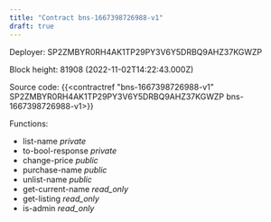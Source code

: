 ```yaml
---
title: "Contract bns-1667398726988-v1"
draft: true
---
```

Deployer: SP2ZMBYR0RH4AK1TP29PY3V6Y5DRBQ9AHZ37KGWZP


 



Block height: 81908 (2022-11-02T14:22:43.000Z)

Source code: {{<contractref "bns-1667398726988-v1" SP2ZMBYR0RH4AK1TP29PY3V6Y5DRBQ9AHZ37KGWZP bns-1667398726988-v1>}}

Functions:

* list-name _private_
* to-bool-response _private_
* change-price _public_
* purchase-name _public_
* unlist-name _public_
* get-current-name _read_only_
* get-listing _read_only_
* is-admin _read_only_

